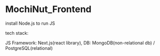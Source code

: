 # MochiNut_Frontend

install Node.js to run JS

tech stack:

JS Framework: Next.js(react library), 
DB: MongoDB(non-relational db) / PostgreSQL(relational)


